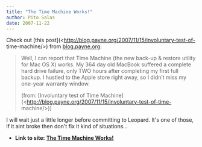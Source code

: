 ```yaml
---
title: "The Time Machine Works!"
author: Pito Salas
date: 2007-11-22
---
```


Check out [this post](<http://blog.payne.org/2007/11/15/involuntary-test-of-
time-machine/>) from [blog.payne.org](<http://blog.payne.org>):

> Well, I can report that Time Machine (the new back-up & restore utility for
> Mac OS X) works. My 364 day old MacBook suffered a complete hard drive
> failure, only TWO hours after completing my first full backup. I hustled to
> the Apple store right away, so I didn’t miss my one-year warranty window.
>
> (from: [Involuntary test of Time
> Machine](<http://blog.payne.org/2007/11/15/involuntary-test-of-time-
> machine/>))

I will wait just a little longer before committing to Leopard. It's one of
those, if it aint broke then don't fix it kind of situations…


* **Link to site:** **[The Time Machine Works!](None)**
